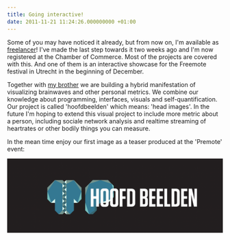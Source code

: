 ```yaml
---
title: Going interactive!
date: 2011-11-21 11:24:26.000000000 +01:00
---
```

Some of you may have noticed it already, but from now on, I'm available as [freelancer](http://www.jplattel.nl/freelance/)! I've made the last step towards it two weeks ago and I'm now registered at the Chamber of Commerce. Most of the projects are covered with this. And one of them is an interactive showcase for the Freemote festival in Utrecht in the beginning of December.

Together with [my brother](http://ikbenke.es) we are building a hybrid manifestation of visualizing brainwaves and other personal metrics. We combine our knowledge about programming, interfaces, visuals and self-quantification. Our project is called 'hoofdbeelden' which means: 'head images'. In the future I'm hoping to extend this visual project to include more metric about a person, including sociale network analysis and realtime streaming of heartrates or other bodily things you can measure.

In the mean time enjoy our first image as a teaser produced at the 'Premote' event:

![](/img/hoofdbeelden_banner-1024x354.png "hoofdbeelden_banner")